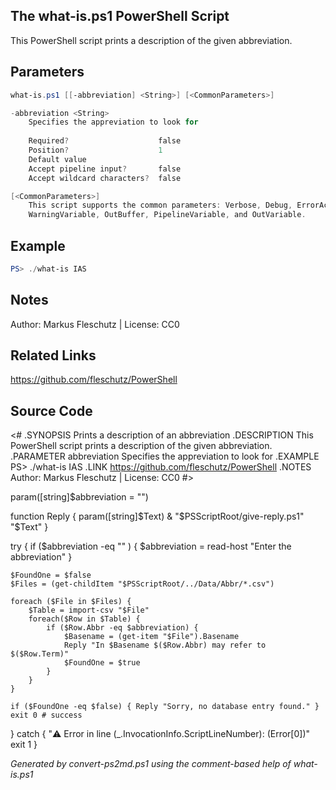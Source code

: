 ## The what-is.ps1 PowerShell Script

This PowerShell script prints a description of the given abbreviation.

## Parameters
```powershell
what-is.ps1 [[-abbreviation] <String>] [<CommonParameters>]

-abbreviation <String>
    Specifies the appreviation to look for
    
    Required?                    false
    Position?                    1
    Default value                
    Accept pipeline input?       false
    Accept wildcard characters?  false

[<CommonParameters>]
    This script supports the common parameters: Verbose, Debug, ErrorAction, ErrorVariable, WarningAction, 
    WarningVariable, OutBuffer, PipelineVariable, and OutVariable.
```

## Example
```powershell
PS> ./what-is IAS

```

## Notes
Author: Markus Fleschutz | License: CC0

## Related Links
https://github.com/fleschutz/PowerShell

## Source Code
<#
.SYNOPSIS
	Prints a description of an abbreviation
.DESCRIPTION
	This PowerShell script prints a description of the given abbreviation.
.PARAMETER abbreviation
	Specifies the appreviation to look for
.EXAMPLE
	PS> ./what-is IAS
.LINK
	https://github.com/fleschutz/PowerShell
.NOTES
	Author: Markus Fleschutz | License: CC0
#>

param([string]$abbreviation = "")

function Reply { param([string]$Text)
	& "$PSScriptRoot/give-reply.ps1" "$Text"
}

try {
	if ($abbreviation -eq "" ) { $abbreviation = read-host "Enter the abbreviation" }

	$FoundOne = $false
	$Files = (get-childItem "$PSScriptRoot/../Data/Abbr/*.csv")

	foreach ($File in $Files) {
		$Table = import-csv "$File"
		foreach($Row in $Table) {
			if ($Row.Abbr -eq $abbreviation) {
				$Basename = (get-item "$File").Basename
				Reply "In $Basename $($Row.Abbr) may refer to $($Row.Term)"
				$FoundOne = $true
			}
		}
	}

	if ($FoundOne -eq $false) { Reply "Sorry, no database entry found." }
	exit 0 # success
} catch {
	"⚠️ Error in line $($_.InvocationInfo.ScriptLineNumber): $($Error[0])"
	exit 1
}

*Generated by convert-ps2md.ps1 using the comment-based help of what-is.ps1*
